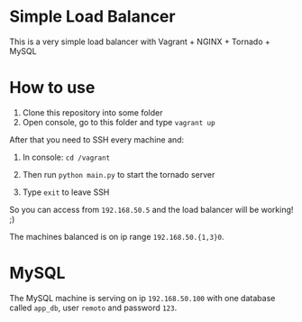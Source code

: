 # Simple Load Balancer
This is a very simple load balancer with Vagrant + NGINX + Tornado + MySQL

# How to use
1. Clone this repository into some folder
2. Open console, go to this folder and type `vagrant up`

After that you need to SSH every machine and:

1. In console: `cd /vagrant`

2. Then run `python main.py` to start the tornado server

3. Type `exit` to leave SSH


So you can access from `192.168.50.5` and the load balancer will be working! ;)

The machines balanced is on ip range `192.168.50.{1,3}0`.

# MySQL
The MySQL machine is serving on ip `192.168.50.100` with one database called `app_db`, user `remoto` and password `123`.
